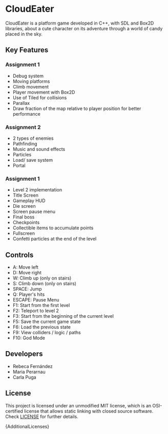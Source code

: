 # CloudEater

CloudEater is a platform game developed in C++, with SDL and Box2D libraries, about a cute character on its adventure through a world of candy placed in the sky. 

## Key Features

### Assignment 1
 - Debug system 
 - Moving platforms
 - Climb movement
 - Player movement with Box2D
 - Use of Tiled for collisions
 - Parallax 
 - Draw fraction of the map relative to player position for better performance

### Assignment 2
 - 2 types of enemies
 - Pathfinding
 - Music and sound effects
 - Particles
 - Load/ save system
 - Portal

### Assignment 1
 - Level 2 implementation
 - Title Screen
 - Gameplay HUD
 - Die screen
 - Screen pause menu
 - Final boss
 - Checkpoints
 - Collectible items to accumulate points
 - Fullscreen
 - Confetti particles at the end of the level
 
## Controls

 - A: Move left
 - D: Move right
 - W: Climb up (only on stairs)
 - S: Climb down (only on stairs)
 - SPACE: Jump
 - Q: Player's hits
 - ESCAPE: Pause Menu
 - F1: Start from the first level
 - F2: Teleport to level 2
 - F3: Start from the beginning of the current level
 - F5: Save the current game state
 - F6: Load the previous state 
 - F9: View colliders / logic / paths
 - F10:  God Mode


## Developers

 - Rebeca Fernández 
 - Maria Perarnau 
 - Carla Puga 

## License

This project is licensed under an unmodified MIT license, which is an OSI-certified license that allows static linking with closed source software. Check [LICENSE](LICENSE) for further details.

{AdditionalLicenses}
